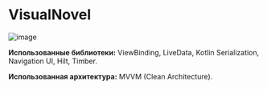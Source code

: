 # VisualNovel


![image](https://user-images.githubusercontent.com/76617495/168336965-7f08a4de-96b5-4251-81a5-cfbcc9362e4d.png)

**Использованные библиотеки:** ViewBinding, LiveData, Kotlin Serialization, Navigation UI, Hilt, Timber.

**Использованная архитектура:** MVVM (Clean Architecture).
